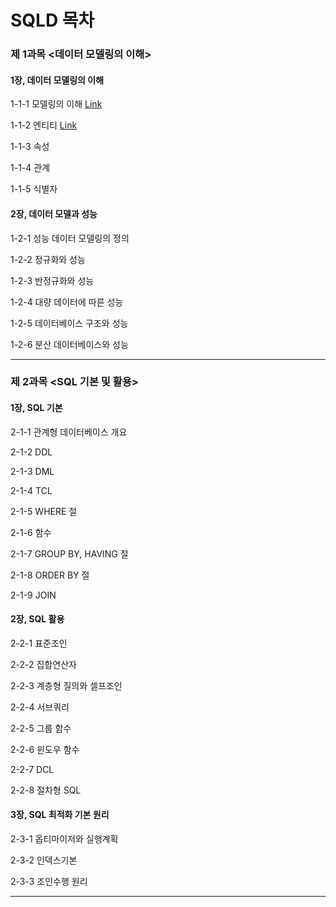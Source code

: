 <h1>SQLD 목차</h1>



### 제 1과목 <데이터 모델링의 이해>

#### 1장, 데이터 모델링의 이해

1-1-1 모델링의 이해 <a href="https://blog.naver.com/handuelly/221707943096">Link</a>

1-1-2 엔티티 <a href="https://blog.naver.com/handuelly/221707960037">Link</a>

1-1-3 속성

1-1-4 관계

1-1-5 식별자

#### 2장, 데이터 모델과 성능

1-2-1 성능 데이터 모델링의 정의

1-2-2 정규화와 성능

1-2-3 반정규화와 성능

1-2-4 대량 데이터에 따른 성능

1-2-5 데이터베이스 구조와 성능

1-2-6 분산 데이터베이스와 성능

<hr>

### 제 2과목 <SQL 기본 및 활용>

#### 1장, SQL 기본

2-1-1 관계형 데이터베이스 개요

2-1-2 DDL

2-1-3 DML

2-1-4 TCL

2-1-5 WHERE 절

2-1-6 함수

2-1-7 GROUP BY, HAVING 절

2-1-8 ORDER BY 절

2-1-9 JOIN

#### 2장, SQL 활용

2-2-1 표준조인

2-2-2 집합연산자

2-2-3 계층형 질의와 셀프조인

2-2-4 서브쿼리

2-2-5 그룹 함수

2-2-6 윈도우 함수

2-2-7 DCL

2-2-8 절차형 SQL

#### 3장, SQL 최적화 기본 원리

2-3-1 옵티마이저와 실행계획

2-3-2 인덱스기본

2-3-3 조인수행 원리

<hr>
